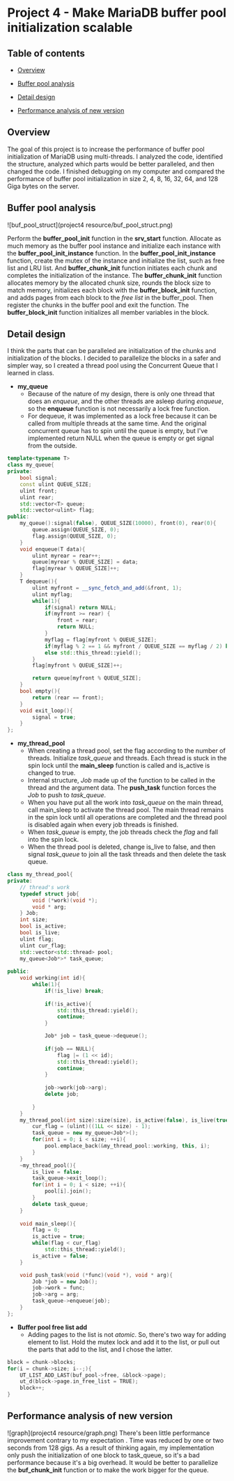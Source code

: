 # Project 4 - Make MariaDB buffer pool initialization scalable

## Table of contents

- [Overview](#overview)

- [Buffer pool analysis](#buffer-pool-analysis)

- [Detail design](#detail-design)

- [Performance analysis of new version](#performance-analysis-of-new-version)

## Overview

 The goal of this project is to increase the performance of buffer pool initialization of MariaDB using multi-threads. I analyzed the code, identified the structure, analyzed which parts would be better paralleled, and then changed the code. I finished debugging on my computer and compared the performance of buffer pool initialization in size 2, 4, 8, 16, 32, 64, and 128 Giga bytes on the server. 

## Buffer pool analysis

![buf_pool_struct](project4 resource/buf_pool_struct.png)

 Perform the **buffer_pool_init** function in the **srv_start** function. Allocate as much memory as the buffer pool instance and initialize each instance with the **buffer_pool_init_instance** function. In the **buffer_pool_init_instance** function, create the mutex of the instance and initialize the list, such as free list and LRU list. And **buffer_chunk_init** function initiates each chunk and completes the initialization of the instance. The **buffer_chunk_init** function allocates memory by the allocated chunk size, rounds the block size to match memory, initializes each block with the **buffer_block_init** function, and adds pages from each block to the *free list* in the buffer_pool. Then register the chunks in the buffer pool and exit the function. The **buffer_block_init** function initializes all member variables in the block. 

## Detail design

I think the parts that can be paralleled are initialization of the chunks and initialization of the blocks. I decided to parallelize the blocks in a safer and simpler way, so I created a thread pool using the Concurrent Queue that I learned in class.  

- **my_queue**
  *  Because of the nature of my design, there is only one thread that does an *enqueue*, and the other threads are asleep during *enqueue*, so the **enqueue** function is not necessarily a lock free function. 
  *  For dequeue, it was implemented as a lock free because it can be called from multiple threads at the same time. And the original concurrent queue has to spin until the queue is empty, but I've implemented return NULL when the queue is empty or get signal from the outside.  

```c++
template<typename T>
class my_queue{
private:
	bool signal;
	const ulint QUEUE_SIZE;
	ulint front;
	ulint rear;
	std::vector<T> queue;
	std::vector<ulint> flag;
public:
	my_queue():signal(false), QUEUE_SIZE(10000), front(0), rear(0){
		queue.assign(QUEUE_SIZE, 0);
		flag.assign(QUEUE_SIZE, 0);
	}
	void enqueue(T data){
		ulint myrear = rear++;
		queue[myrear % QUEUE_SIZE] = data;
		flag[myrear % QUEUE_SIZE]++;
	}
	T dequeue(){
		ulint myfront = __sync_fetch_and_add(&front, 1);
		ulint myflag;
		while(1){
			if(signal) return NULL; 
			if(myfront >= rear) {
				front = rear;
				return NULL;
			}
			myflag = flag[myfront % QUEUE_SIZE];
			if(myflag % 2 == 1 && myfront / QUEUE_SIZE == myflag / 2) break;
			else std::this_thread::yield();
		}
		flag[myfront % QUEUE_SIZE]++;

		return queue[myfront % QUEUE_SIZE];
	}
	bool empty(){
		return (rear == front);
	}
	void exit_loop(){
		signal = true;
	}
};
```

- **my_thread_pool**
  *  When creating a thread pool, set the flag according to the number of threads. Initialize *task_queue* and threads. Each thread is stuck in the spin lock until the **main_sleep** function is called and is_active is changed to true. 
  *  Internal structure, *Job* made up of the function to be called in the thread and the argument data. The **push_task** function forces the *Job* to push to *task_queue*. 
  *  When you have put all the work into *task_queue* on the main thread, call main_sleep to activate the thread pool. The main thread remains in the spin lock until all operations are completed and the thread pool is disabled again when every job threads is finished. 
  * When *task_queue* is empty, the job threads check the *flag* and fall into the spin lock. 
  *  When the thread pool is deleted, change is_live to false, and then signal *task_queue* to join all the task threads and then delete the task queue. 

```c++
class my_thread_pool{
private:
	// thread's work
	typedef struct job{
		void (*work)(void *);
		void * arg;
	} Job;
	int size;
	bool is_active;
	bool is_live;
	ulint flag;
	ulint cur_flag;
	std::vector<std::thread> pool;
	my_queue<Job*>* task_queue;
	
public:
	void working(int id){
		while(1){
			if(!is_live) break;
			
			if(!is_active){
				std::this_thread::yield();
				continue;
			}

			Job* job = task_queue->dequeue();
			
			if(job == NULL){
				flag |= (1 << id);
				std::this_thread::yield();
				continue;
			}
			
			job->work(job->arg);
			delete job;
			
		}
	}
	my_thread_pool(int size):size(size), is_active(false), is_live(true), flag(0){
		cur_flag = (ulint)((1LL << size) - 1);
		task_queue = new my_queue<Job*>();
		for(int i = 0; i < size; ++i){
			pool.emplace_back(&my_thread_pool::working, this, i);
		}
	}
	~my_thread_pool(){
		is_live = false;
		task_queue->exit_loop();
		for(int i = 0; i < size; ++i){
			pool[i].join();
		}
		delete task_queue;
	}
	
	void main_sleep(){
		flag = 0;
		is_active = true;
		while(flag < cur_flag)
			std::this_thread::yield();
		is_active = false;
	}

	void push_task(void (*func)(void *), void * arg){
		Job *job = new Job();
		job->work = func;
		job->arg = arg;
		task_queue->enqueue(job);
	}
};
```

- **Buffer pool free list add**
  *  Adding pages to the list is not *atomic*. So, there's two way for adding element to list. Hold the mutex lock and add it to the list,  or pull out the parts that add to the list, and I chose the latter. 

```c++
block = chunk->blocks;
for(i = chunk->size; i--;){
    UT_LIST_ADD_LAST(buf_pool->free, &block->page);
    ut_d(block->page.in_free_list = TRUE);
    block++;
}
```



## Performance analysis of new version

![graph](project4 resource/graph.png)
 There's been little performance improvement contrary to my expectation . Time was reduced by one or two seconds from 128 gigs. As a result of thinking again, my implementation only push the initialization of one block to task_queue, so it's a bad performance because it's a big overhead. It would be better to parallelize the **buf_chunk_init** function or to make the work bigger for the queue. 